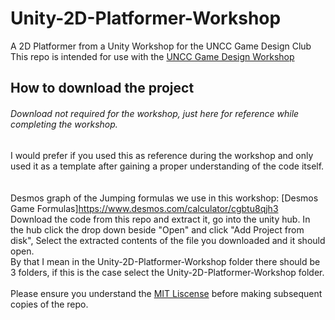 # Unity-2D-Platformer-Workshop
A 2D Platformer from a Unity Workshop for the UNCC Game Design Club <br />
This repo is intended for use with the [UNCC Game Design Workshop](https://docs.google.com/presentation/d/1dBMYh3pcgGIJ3jWSKoY18lTeLbvhqx37xJ-4TU_uXjE/edit?usp=sharing) <br />

## How to download the project 
###### Download not required for the workshop, just here for reference while completing the workshop.
I would prefer if you used this as reference during the workshop and only used it as a template after gaining a proper understanding of the code itself. <br />
<br />
<br /> Desmos graph of the Jumping formulas we use in this workshop: [Desmos Game Formulas]https://www.desmos.com/calculator/cgbtu8qjh3 <br />
Download the code from this repo and extract it, go into the unity hub. In the hub click the drop down beside "Open" and click "Add Project from disk", Select the extracted contents of the file you downloaded and it should open. <br />
By that I mean in the Unity-2D-Platformer-Workshop folder there should be 3 folders, if this is the case select the Unity-2D-Platformer-Workshop folder. <br />
<br />
Please ensure you understand the [MIT Liscense](https://www.mit.edu/~amini/LICENSE.md) before making subsequent copies of the repo.
